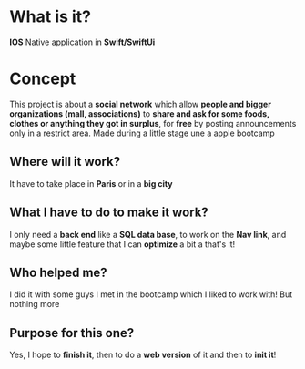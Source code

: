 # What is it?

**IOS** Native application in **Swift/SwiftUi**


# Concept

This project is about a **social network** which allow **people and bigger organizations (mall, associations)** to **share and ask for some foods, clothes or anything they got in surplus**, for **free** by posting announcements only in a restrict area. Made during a little stage une a apple bootcamp


## Where will it work?

It have to take place in **Paris** or in a **big city**


## What I have to do to make it work?

I only need a **back end** like a **SQL data base**, to work on the **Nav link**, and maybe some little feature that I can **optimize** a bit a that's it!

## Who helped me?

I did it with some guys I met in the bootcamp which I liked to work with! But nothing more

## Purpose for this one?

Yes, I hope to **finish it**, then to do a **web version** of it and then to **init it**!

